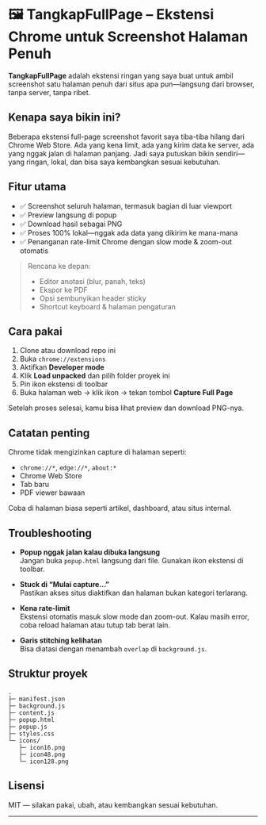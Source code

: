 # 🖼️ TangkapFullPage – Ekstensi Chrome untuk Screenshot Halaman Penuh

**TangkapFullPage** adalah ekstensi ringan yang saya buat untuk ambil screenshot satu halaman penuh dari situs apa pun—langsung dari browser, tanpa server, tanpa ribet.

## Kenapa saya bikin ini?

Beberapa ekstensi full-page screenshot favorit saya tiba-tiba hilang dari Chrome Web Store. Ada yang kena limit, ada yang kirim data ke server, ada yang nggak jalan di halaman panjang. Jadi saya putuskan bikin sendiri—yang ringan, lokal, dan bisa saya kembangkan sesuai kebutuhan.

## Fitur utama

- ✅ Screenshot seluruh halaman, termasuk bagian di luar viewport
- ✅ Preview langsung di popup
- ✅ Download hasil sebagai PNG
- ✅ Proses 100% lokal—nggak ada data yang dikirim ke mana-mana
- ✅ Penanganan rate-limit Chrome dengan slow mode & zoom-out otomatis

> Rencana ke depan:
> - Editor anotasi (blur, panah, teks)
> - Ekspor ke PDF
> - Opsi sembunyikan header sticky
> - Shortcut keyboard & halaman pengaturan

## Cara pakai

1. Clone atau download repo ini
2. Buka `chrome://extensions`
3. Aktifkan **Developer mode**
4. Klik **Load unpacked** dan pilih folder proyek ini
5. Pin ikon ekstensi di toolbar
6. Buka halaman web → klik ikon → tekan tombol **Capture Full Page**

Setelah proses selesai, kamu bisa lihat preview dan download PNG-nya.

## Catatan penting

Chrome tidak mengizinkan capture di halaman seperti:
- `chrome://*`, `edge://*`, `about:*`
- Chrome Web Store
- Tab baru
- PDF viewer bawaan

Coba di halaman biasa seperti artikel, dashboard, atau situs internal.

## Troubleshooting

- **Popup nggak jalan kalau dibuka langsung**  
  Jangan buka `popup.html` langsung dari file. Gunakan ikon ekstensi di toolbar.

- **Stuck di “Mulai capture…”**  
  Pastikan akses situs diaktifkan dan halaman bukan kategori terlarang.

- **Kena rate-limit**  
  Ekstensi otomatis masuk slow mode dan zoom-out. Kalau masih error, coba reload halaman atau tutup tab berat lain.

- **Garis stitching kelihatan**  
  Bisa diatasi dengan menambah `overlap` di `background.js`.

## Struktur proyek

```
.
├─ manifest.json
├─ background.js
├─ content.js
├─ popup.html
├─ popup.js
├─ styles.css
└─ icons/
   ├─ icon16.png
   ├─ icon48.png
   └─ icon128.png
```

## Lisensi

MIT — silakan pakai, ubah, atau kembangkan sesuai kebutuhan.

---
